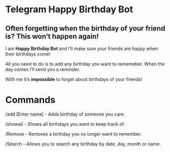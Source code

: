 # Telegram Happy Birthday Bot

## Often forgetting when the birthday of your friend is? This won’t happen again!
I am **Happy Birthday Bot** and I’ll make sure your friends are happy when their birthdays come! 


All you need to do is to add any birthday you want to rememeber.
When the day comes I’ll send you a reminder.


With me it’s **impossible** to forget about birthdays of your friends! 


# Commands
/add [Enter name] - Adds birthday of someone you care.

/showall - Shows all birthdays you want to keep track of.

/Remove - Removes a birthday you no longer want to remember.

/Search - Allows you to search any birthday by date, day, month or name.


